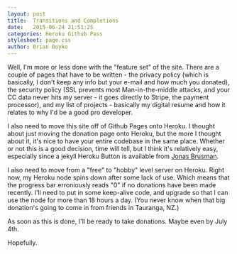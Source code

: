 ```yaml
---
layout: post
title:  Transitions and Completions
date:   2015-06-24 21:51:25
categories: Heroku Github Pass
stylesheet: page.css
author: Brian Boyko
---
```


Well, I'm more or less done with the "feature set" of the site.  There are a couple of pages that have to be written - the privacy policy (which is basically, I don't keep any info but your e-mail and how much you donated), the security policy (SSL prevents most Man-in-the-middle attacks, and your CC data never hits my server - it goes directly to Stripe, the payment processor), and my list of projects - basically my digital resume and how it relates to why I'd be a good pro developer. <!-- break -->

I also need to move this site off of Github Pages onto Heroku.  I thought about just moving the donation page onto Heroku, but the more I thought about it, it's nice to have your entire codebase in the same place.  Whether or not this is a good decision, time will tell, but I think it's relatively easy, especially since a jekyll Heroku Button is available from [Jonas Brusman](http://jonas.brusman.se/2014/08/16/deploy-a-unicorn-powered-jekyll-site-to-heroku-with-a-single-button-click/). 

I also need to move from a "free" to "hobby" level server on Heroku. Right now, my Heroku node spins down after some lack of use. Which means that the progress bar erroniously reads "0" if no donations have been made recently.  I'll need to put in some keep-alive code, and upgrade so that I can use the node for more than 18 hours a day. (You never know when that big donation's going to come in from friends in Tauranga, NZ.)

As soon as this is done, I'll be ready to take donations.  Maybe even by July 4th. 

Hopefully. 